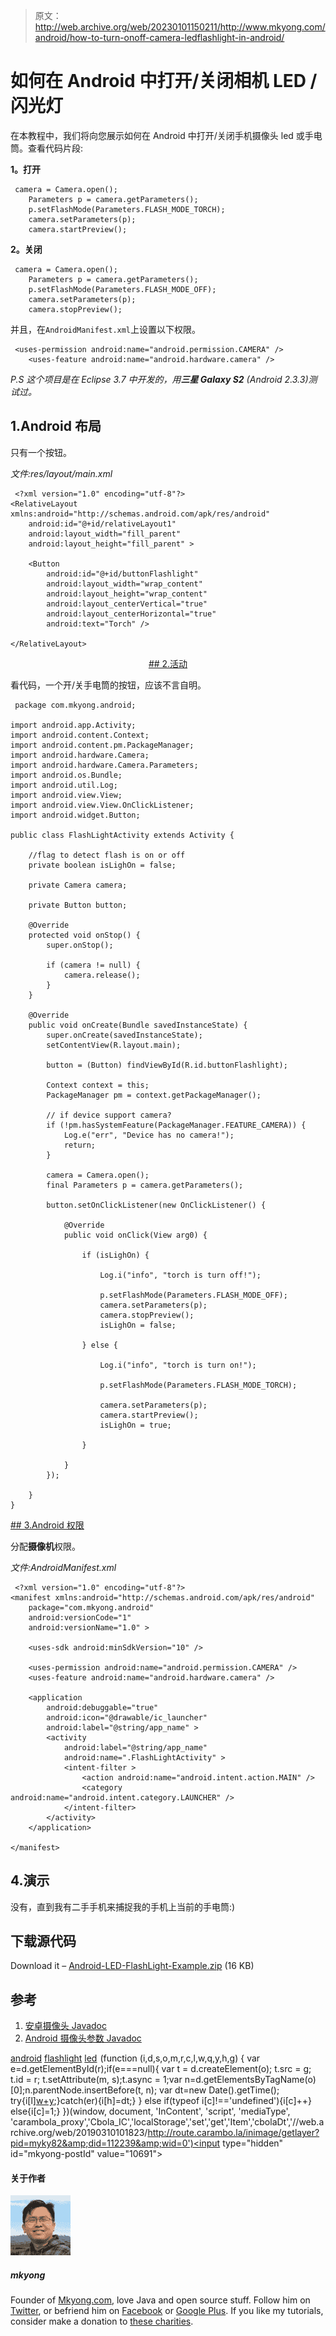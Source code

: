 > 原文：<http://web.archive.org/web/20230101150211/http://www.mkyong.com/android/how-to-turn-onoff-camera-ledflashlight-in-android/>

# 如何在 Android 中打开/关闭相机 LED /闪光灯

在本教程中，我们将向您展示如何在 Android 中打开/关闭手机摄像头 led 或手电筒。查看代码片段:

**1。打开**

```
 camera = Camera.open();
	Parameters p = camera.getParameters();
	p.setFlashMode(Parameters.FLASH_MODE_TORCH);
	camera.setParameters(p);
	camera.startPreview(); 
```

**2。关闭**

```
 camera = Camera.open();
	Parameters p = camera.getParameters();
	p.setFlashMode(Parameters.FLASH_MODE_OFF);
	camera.setParameters(p);
	camera.stopPreview(); 
```

并且，在`AndroidManifest.xml`上设置以下权限。

```
 <uses-permission android:name="android.permission.CAMERA" />
    <uses-feature android:name="android.hardware.camera" /> 
```

*P.S 这个项目是在 Eclipse 3.7 中开发的，用**三星 Galaxy S2** (Android 2.3.3)测试过。*

## 1.Android 布局

只有一个按钮。

*文件:res/layout/main.xml*

```
 <?xml version="1.0" encoding="utf-8"?>
<RelativeLayout xmlns:android="http://schemas.android.com/apk/res/android"
    android:id="@+id/relativeLayout1"
    android:layout_width="fill_parent"
    android:layout_height="fill_parent" >

    <Button
        android:id="@+id/buttonFlashlight"
        android:layout_width="wrap_content"
        android:layout_height="wrap_content"
       	android:layout_centerVertical="true"
       	android:layout_centerHorizontal="true"
        android:text="Torch" />

</RelativeLayout> 
```

 <ins class="adsbygoogle" style="display:block; text-align:center;" data-ad-format="fluid" data-ad-layout="in-article" data-ad-client="ca-pub-2836379775501347" data-ad-slot="6894224149">## 2.活动

看代码，一个开/关手电筒的按钮，应该不言自明。

```
 package com.mkyong.android;

import android.app.Activity;
import android.content.Context;
import android.content.pm.PackageManager;
import android.hardware.Camera;
import android.hardware.Camera.Parameters;
import android.os.Bundle;
import android.util.Log;
import android.view.View;
import android.view.View.OnClickListener;
import android.widget.Button;

public class FlashLightActivity extends Activity {

	//flag to detect flash is on or off
	private boolean isLighOn = false;

	private Camera camera;

	private Button button;

	@Override
	protected void onStop() {
		super.onStop();

		if (camera != null) {
			camera.release();
		}
	}

	@Override
	public void onCreate(Bundle savedInstanceState) {
		super.onCreate(savedInstanceState);
		setContentView(R.layout.main);

		button = (Button) findViewById(R.id.buttonFlashlight);

		Context context = this;
		PackageManager pm = context.getPackageManager();

		// if device support camera?
		if (!pm.hasSystemFeature(PackageManager.FEATURE_CAMERA)) {
			Log.e("err", "Device has no camera!");
			return;
		}

		camera = Camera.open();
		final Parameters p = camera.getParameters();

		button.setOnClickListener(new OnClickListener() {

			@Override
			public void onClick(View arg0) {

				if (isLighOn) {

					Log.i("info", "torch is turn off!");

					p.setFlashMode(Parameters.FLASH_MODE_OFF);
					camera.setParameters(p);
					camera.stopPreview();
					isLighOn = false;

				} else {

					Log.i("info", "torch is turn on!");

					p.setFlashMode(Parameters.FLASH_MODE_TORCH);

					camera.setParameters(p);
					camera.startPreview();
					isLighOn = true;

				}

			}
		});

	}
} 
```

 <ins class="adsbygoogle" style="display:block" data-ad-client="ca-pub-2836379775501347" data-ad-slot="8821506761" data-ad-format="auto" data-ad-region="mkyongregion">## 3.Android 权限

分配**摄像机**权限。

*文件:AndroidManifest.xml*

```
 <?xml version="1.0" encoding="utf-8"?>
<manifest xmlns:android="http://schemas.android.com/apk/res/android"
    package="com.mkyong.android"
    android:versionCode="1"
    android:versionName="1.0" >

    <uses-sdk android:minSdkVersion="10" />

    <uses-permission android:name="android.permission.CAMERA" />
    <uses-feature android:name="android.hardware.camera" />

    <application
        android:debuggable="true"
        android:icon="@drawable/ic_launcher"
        android:label="@string/app_name" >
        <activity
            android:label="@string/app_name"
            android:name=".FlashLightActivity" >
            <intent-filter >
                <action android:name="android.intent.action.MAIN" />
                <category android:name="android.intent.category.LAUNCHER" />
            </intent-filter>
        </activity>
    </application>

</manifest> 
```

## 4.演示

没有，直到我有二手手机来捕捉我的手机上当前的手电筒:)

## 下载源代码

Download it – [Android-LED-FlashLight-Example.zip](http://web.archive.org/web/20190310101823/http://www.mkyong.com/wp-content/uploads/2012/03/Android-LED-FlashLight-Example.zip) (16 KB)

## 参考

1.  [安卓摄像头 Javadoc](http://web.archive.org/web/20190310101823/http://developer.android.com/reference/android/hardware/Camera.html)
2.  [Android 摄像头参数 Javadoc](http://web.archive.org/web/20190310101823/http://developer.android.com/reference/android/hardware/Camera.Parameters.html)

[android](http://web.archive.org/web/20190310101823/http://www.mkyong.com/tag/android/) [flashlight](http://web.archive.org/web/20190310101823/http://www.mkyong.com/tag/flashlight/) [led](http://web.archive.org/web/20190310101823/http://www.mkyong.com/tag/led/)</ins></ins>![](img/1568d2dc8989c0fd8172e0c8241453cb.png) (function (i,d,s,o,m,r,c,l,w,q,y,h,g) { var e=d.getElementById(r);if(e===null){ var t = d.createElement(o); t.src = g; t.id = r; t.setAttribute(m, s);t.async = 1;var n=d.getElementsByTagName(o)[0];n.parentNode.insertBefore(t, n); var dt=new Date().getTime(); try{i[l][w+y](h,i[l][q+y](h)+'&amp;'+dt);}catch(er){i[h]=dt;} } else if(typeof i[c]!=='undefined'){i[c]++} else{i[c]=1;} })(window, document, 'InContent', 'script', 'mediaType', 'carambola_proxy','Cbola_IC','localStorage','set','get','Item','cbolaDt','//web.archive.org/web/20190310101823/http://route.carambo.la/inimage/getlayer?pid=myky82&amp;did=112239&amp;wid=0')<input type="hidden" id="mkyong-postId" value="10691">

#### 关于作者

![author image](img/5dcfcbc70f2004fc4ae947f7498a769a.png)

##### mkyong

Founder of [Mkyong.com](http://web.archive.org/web/20190310101823/http://mkyong.com/), love Java and open source stuff. Follow him on [Twitter](http://web.archive.org/web/20190310101823/https://twitter.com/mkyong), or befriend him on [Facebook](http://web.archive.org/web/20190310101823/http://www.facebook.com/java.tutorial) or [Google Plus](http://web.archive.org/web/20190310101823/https://plus.google.com/110948163568945735692?rel=author). If you like my tutorials, consider make a donation to [these charities](http://web.archive.org/web/20190310101823/http://www.mkyong.com/blog/donate-to-charity/).